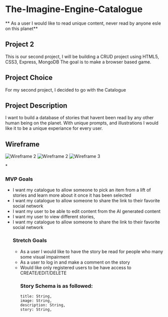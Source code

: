 # The-Imagine-Engine-Catalogue 


** As a user I would like to read unique content, never read by anyone esle on this planet**

## Project 2

This is our second project, I will be building a CRUD project using HTML5, CSS3, Express, MongoDB The goal is to make a browser based game.

## Project Choice

For my second project, I decided to go with the Catalogue

## Project Description
I want to build a database of stories that havent been read by any other human being on the planet. With unique prompts, and illustrations I would like it to be a unique experiance for every user. 

## Wireframe

<img src= "https://imgur.com/Up4Bbip.png" alt="Wireframe 2"/></a>
<img src="https://imgur.com/5fBOFsA.png" alt="Wireframe 2"/></a>
<img src="https://imgur.com/oXc1GnJ.png" alt="Wireframe 3"/></a>
</h1>*


### MVP Goals

<ul>
  <li> I want my catalogue to allow someone to pick an item from a lift of stories and learn more about it once it has been selected </li> 
  <li> I want my catalogue to allow someone to share the link to their favorite social network</li>
  <li> I want my user to be able to edit content from the AI generated content</li>
  <li> I want my user to view different stories, </li>
  <li> I want my catalogue to allow someone to share the link to their favorite social network</li>
  
### Stretch Goals
<ul>
  <li> As a user I would like to have the story be read for people who many some visual impairment </li>
  <li> As a user to log in and make a comment on the story</li>
  <li> Would like only registered users to be have access to CREATE/EDIT/DELETE 


### Story Schema is as followed: 
  
    title: String,
    image: String,
    description: String,
    story: String,
